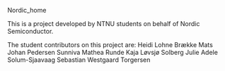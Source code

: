 Nordic_home

This is a project developed by NTNU students on behalf of Nordic Semiconductor.

The student contributors on this project are:
Heidi Lohne Brække
Mats Johan Pedersen
Sunniva Mathea Runde
Kaja Løvsjø Solberg
Julie Adele Solum-Sjaavaag
Sebastian Westgaard Torgersen
